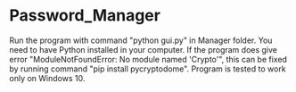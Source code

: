 # Password_Manager
Run the program with command "python gui.py" in Manager folder. You need to have Python installed in your computer. If the program does give error "ModuleNotFoundError: No module named 'Crypto'", this can be fixed by running command "pip install pycryptodome". Program is tested to work only on Windows 10.

